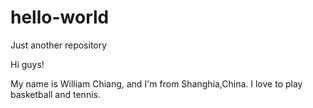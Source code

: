 # hello-world
Just another repository

Hi guys!

My name is William Chiang, and I'm from Shanghia,China. 
I love to play basketball and tennis.
